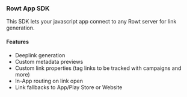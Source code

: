 ### Rowt App SDK

This SDK lets your javascript app connect to any Rowt server for link generation.

#### Features

- Deeplink generation
- Custom metadata previews
- Custom link properties (tag links to be tracked with campaigns and more)
- In-App routing on link open
- Link fallbacks to App/Play Store or Website